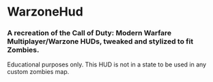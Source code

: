 # WarzoneHud
### A recreation of the Call of Duty: Modern Warfare Multiplayer/Warzone HUDs, tweaked and stylized to fit Zombies.

Educational purposes only. This HUD is not in a state to be used in any custom zombies map.

